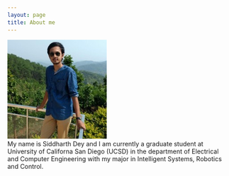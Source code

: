 ```yaml
---
layout: page
title: About me
---
```

![casual_photo](/assets/Photo_self_casual_small.jpg) <br />
My name is Siddharth Dey and I am currently a graduate student at University of Californa San Diego (UCSD) in the department of Electrical and Computer
Engineering with my major in Intelligent Systems, Robotics and Control.
